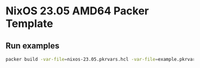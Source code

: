 # NixOS 23.05 AMD64 Packer Template

## Run examples

```bash
packer build -var-file=nixos-23.05.pkrvars.hcl -var-file=example.pkrvars.hcl .
```
